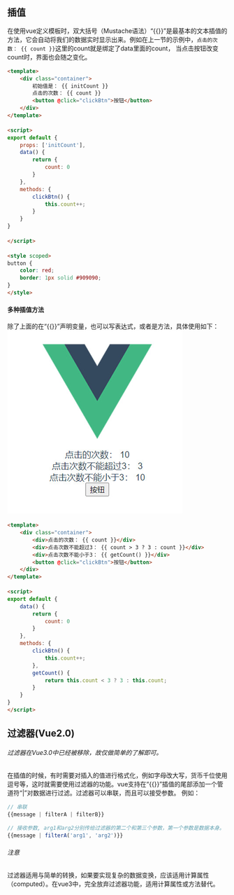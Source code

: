 ## 插值
在使用vue定义模板时，双大括号（Mustache语法）“{{}}”是最基本的文本插值的方法，它会自动将我们的数据实时显示出来。例如在上一节的示例中，```点击的次数： {{ count }}```这里的count就是绑定了data里面的count， 当点击按钮改变count时，界面也会随之变化。
```html
<template>
    <div class="container">
        初始值是： {{ initCount }}
        点击的次数： {{ count }}
        <button @click="clickBtn">按钮</button>
    </div>
</template>

<script>
export default {
    props: ['initCount'],
    data() {
        return {
            count: 0
        }
    },
    methods: {
        clickBtn() {
            this.count++;
        }
    }
}

</script>

<style scoped>
button {
    color: red;
    border: 1px solid #909090;
}
</style>
```
#### 多种插值方法
除了上面的在“{{}}”声明变量，也可以写表达式，或者是方法，具体使用如下：
![](./模板语法/example1.jpg)
```html
<template>
    <div class="container">
        <div>点击的次数： {{ count }}</div>
        <div>点击次数不能超过3： {{ count > 3 ? 3 : count }}</div>
        <div>点击次数不能小于3： {{ getCount() }}</div>
        <button @click="clickBtn">按钮</button>
    </div>
</template>

<script>
export default {
    data() {
        return {
            count: 0
        }
    },
    methods: {
        clickBtn() {
            this.count++;
        },
        getCount() {
            return this.count < 3 ? 3 : this.count;
        }
    }
}
</script>
```
## 过滤器(Vue2.0)
###### 过滤器在Vue3.0中已经被移除，故仅做简单的了解即可。
在插值的时候，有时需要对插入的值进行格式化，例如字母改大写，货币千位使用逗号等，这时就需要使用过滤器的功能。vue支持在“{{}}”插值的尾部添加一个管道符“|”对数据进行过滤。过滤器可以串联，而且可以接受参数。
例如：
```javascript
// 串联
{{message | filterA | filterB}}
```

```javascript
// 接收参数, arg1和arg2分别传给过滤器的第二个和第三个参数，第一个参数是数据本身。
{{message | filterA('arg1', 'arg2')}}
```

###### 注意
过滤器适用与简单的转换，如果要实现复杂的数据变换，应该适用计算属性（computed）。在vue3中，完全放弃过滤器功能，适用计算属性或方法替代。



